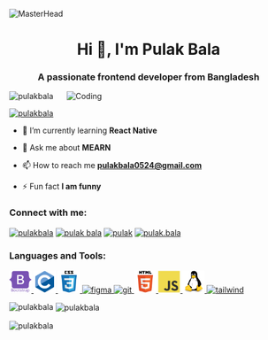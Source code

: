 ![MasterHead](https://previews.123rf.com/images/pavelvinnik/pavelvinnik2001/pavelvinnik200100359/138442223-startup-team-work-it-business-employees-trendy-flat-vector-concept-company-female-and-male-workers-p.jpg?fj=1)

<h1 align="center">Hi 👋, I'm Pulak Bala</h1>
<h3 align="center">A passionate frontend developer from Bangladesh</h3>
<img align="right" alt="Coding" width="400" src="https://img.freepik.com/premium-vector/cartoon-man-working-home-man-freelancers-working-laptop-computer-home-illustration_162786-91.jpg?w=740">

<p align="left"> <img src="https://komarev.com/ghpvc/?username=pulakbala&label=Profile%20views&color=0e75b6&style=flat" alt="pulakbala" /> </p>

<p align="left"> <a href="https://twitter.com/pulakbala" target="blank"><img src="https://img.shields.io/twitter/follow/pulakbala?logo=twitter&style=for-the-badge" alt="pulakbala" /></a> </p>

- 🌱 I’m currently learning **React Native**

- 💬 Ask me about **MEARN**

- 📫 How to reach me **pulakbala0524@gmail.com**

- ⚡ Fun fact **I am funny**

<h3 align="left">Connect with me:</h3>
<p align="left">
<a href="https://twitter.com/pulakbala" target="blank"><img align="center" src="https://raw.githubusercontent.com/rahuldkjain/github-profile-readme-generator/master/src/images/icons/Social/twitter.svg" alt="pulakbala" height="30" width="40" /></a>
<a href="https://linkedin.com/in/pulak bala" target="blank"><img align="center" src="https://raw.githubusercontent.com/rahuldkjain/github-profile-readme-generator/master/src/images/icons/Social/linked-in-alt.svg" alt="pulak bala" height="30" width="40" /></a>
<a href="https://fb.com/pulak" target="blank"><img align="center" src="https://raw.githubusercontent.com/rahuldkjain/github-profile-readme-generator/master/src/images/icons/Social/facebook.svg" alt="pulak" height="30" width="40" /></a>
<a href="https://instagram.com/pulak.bala" target="blank"><img align="center" src="https://raw.githubusercontent.com/rahuldkjain/github-profile-readme-generator/master/src/images/icons/Social/instagram.svg" alt="pulak.bala" height="30" width="40" /></a>
</p>

<h3 align="left">Languages and Tools:</h3>
<p align="left"> <a href="https://getbootstrap.com" target="_blank" rel="noreferrer"> <img src="https://raw.githubusercontent.com/devicons/devicon/master/icons/bootstrap/bootstrap-plain-wordmark.svg" alt="bootstrap" width="40" height="40"/> </a> <a href="https://www.cprogramming.com/" target="_blank" rel="noreferrer"> <img src="https://raw.githubusercontent.com/devicons/devicon/master/icons/c/c-original.svg" alt="c" width="40" height="40"/> </a> <a href="https://www.w3schools.com/css/" target="_blank" rel="noreferrer"> <img src="https://raw.githubusercontent.com/devicons/devicon/master/icons/css3/css3-original-wordmark.svg" alt="css3" width="40" height="40"/> </a> <a href="https://www.figma.com/" target="_blank" rel="noreferrer"> <img src="https://www.vectorlogo.zone/logos/figma/figma-icon.svg" alt="figma" width="40" height="40"/> </a> <a href="https://git-scm.com/" target="_blank" rel="noreferrer"> <img src="https://www.vectorlogo.zone/logos/git-scm/git-scm-icon.svg" alt="git" width="40" height="40"/> </a> <a href="https://www.w3.org/html/" target="_blank" rel="noreferrer"> <img src="https://raw.githubusercontent.com/devicons/devicon/master/icons/html5/html5-original-wordmark.svg" alt="html5" width="40" height="40"/> </a> <a href="https://developer.mozilla.org/en-US/docs/Web/JavaScript" target="_blank" rel="noreferrer"> <img src="https://raw.githubusercontent.com/devicons/devicon/master/icons/javascript/javascript-original.svg" alt="javascript" width="40" height="40"/> </a> <a href="https://www.linux.org/" target="_blank" rel="noreferrer"> <img src="https://raw.githubusercontent.com/devicons/devicon/master/icons/linux/linux-original.svg" alt="linux" width="40" height="40"/> </a> <a href="https://tailwindcss.com/" target="_blank" rel="noreferrer"> <img src="https://www.vectorlogo.zone/logos/tailwindcss/tailwindcss-icon.svg" alt="tailwind" width="40" height="40"/> </a> </p>

<p><img align="left" src="https://github-readme-stats.vercel.app/api/top-langs?username=pulakbala&show_icons=true&locale=en&layout=compact" alt="pulakbala" /></p>

<p>&nbsp;<img align="center" src="https://github-readme-stats.vercel.app/api?username=pulakbala&show_icons=true&locale=en" alt="pulakbala" /></p>

<p><img align="center" src="https://github-readme-streak-stats.herokuapp.com/?user=pulakbala&" alt="pulakbala" /></p>
